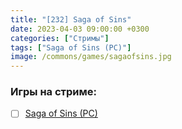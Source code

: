 ```yaml
---
title: "[232] Saga of Sins"
date: 2023-04-03 09:00:00 +0300
categories: ["Стримы"]
tags: ["Saga of Sins (PC)"]
image: /commons/games/sagaofsins.jpg
---
```


### Игры на стриме:
+ [ ] [Saga of Sins (PC)](/tags/saga-of-sins-pc)
